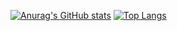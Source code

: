 [![Anurag's GitHub stats](https://github-readme-stats.vercel.app/api?username=String10&theme=tokyonight)](https://github.com/anuraghazra/github-readme-stats)
[![Top Langs](https://github-readme-stats.vercel.app/api/top-langs/?username=String10&layout=compact)](https://github.com/anuraghazra/github-readme-stats)